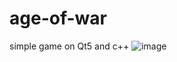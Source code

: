 # age-of-war
simple game on Qt5 and c++
![image](https://user-images.githubusercontent.com/45202317/116475093-07805d80-a882-11eb-990d-2506c2548855.png)
